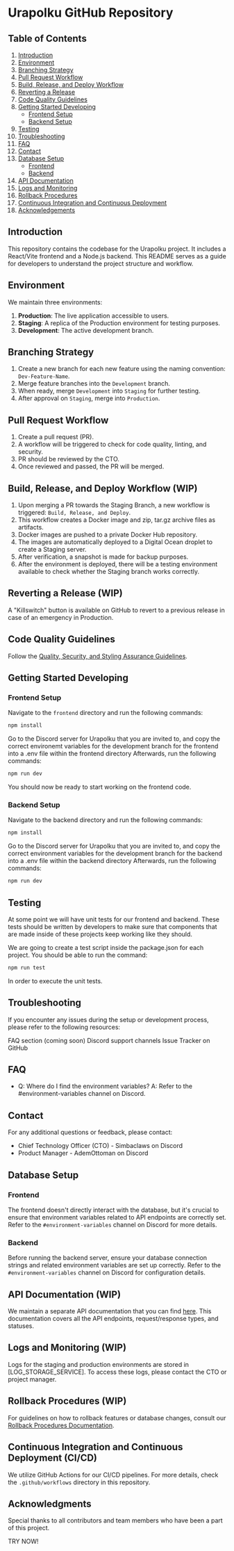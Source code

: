 # Urapolku GitHub Repository 

## Table of Contents
1. [Introduction](#introduction)
2. [Environment](#environment)
3. [Branching Strategy](#branching-strategy)
4. [Pull Request Workflow](#pull-request-workflow)
5. [Build, Release, and Deploy Workflow](#build-release-and-deploy-workflow)
6. [Reverting a Release](#reverting-a-release)
7. [Code Quality Guidelines](#code-quality-guidelines)
8. [Getting Started Developing](#getting-started)
    - [Frontend Setup](#frontend-setup)
    - [Backend Setup](#backend-setup)
9. [Testing](#testing)
10. [Troubleshooting](#troubleshooting)
11. [FAQ](#faq)
12. [Contact](#contact)
13. [Database Setup](#database-setup)
    - [Frontend](#frontend-database-setup)
    - [Backend](#backend-database-setup)
14. [API Documentation](#api-documentation)
15. [Logs and Monitoring](#logs-monitoring)
16. [Rollback Procedures](#rollback)
17. [Continuous Integration and Continuous Deployment](#ci-cd)
18. [Acknowledgements](#acknowledgements)

## Introduction
This repository contains the codebase for the Urapolku project. It includes a React/Vite frontend and a Node.js backend. This README serves as a guide for developers to understand the project structure and workflow.

## Environment
We maintain three environments:

1. **Production**: The live application accessible to users.
2. **Staging**: A replica of the Production environment for testing purposes.
3. **Development**: The active development branch.

## Branching Strategy
1. Create a new branch for each new feature using the naming convention: `Dev-Feature-Name`.
2. Merge feature branches into the `Development` branch.
3. When ready, merge `Development` into `Staging` for further testing.
4. After approval on `Staging`, merge into `Production`.

## Pull Request Workflow
1. Create a pull request (PR).
2. A workflow will be triggered to check for code quality, linting, and security.
3. PR should be reviewed by the CTO.
4. Once reviewed and passed, the PR will be merged.

## Build, Release, and Deploy Workflow (WIP)
1. Upon merging a PR towards the Staging Branch, a new workflow is triggered: `Build, Release, and Deploy`.
2. This workflow creates a Docker image and zip, tar.gz archive files as artifacts.
3. Docker images are pushed to a private Docker Hub repository.
4. The images are automatically deployed to a Digital Ocean droplet to create a Staging server.
5. After verification, a snapshot is made for backup purposes.
6. After the environment is deployed, there will be a testing environment available to check whether the Staging branch works correctly.
   
## Reverting a Release (WIP)
A "Killswitch" button is available on GitHub to revert to a previous release in case of an emergency in Production.

## Code Quality Guidelines
Follow the [Quality, Security, and Styling Assurance Guidelines](https://github.com/Urapolku-fi/Urapolku.fi-Virallinen/wiki/Quality,-Security,-and-Styling-Assurance-Guidelines).

## Getting Started Developing

### Frontend Setup
Navigate to the `frontend` directory and run the following commands:

```bash
npm install
```

Go to the Discord server for Urapolku that you are invited to, and copy the correct environemt variables for the development branch for the frontend into a .env file within the frontend directory
Afterwards, run the following commands:
```bash
npm run dev
```
You should now be ready to start working on the frontend code.

### Backend Setup
Navigate to the backend directory and run the following commands:

```bash
npm install
```

Go to the Discord server for Urapolku that you are invited to, and copy the correct environment variables for the development branch for the backend into a .env file within the backend directory
Afterwards, run the following commands:
```bash
npm run dev
```


## Testing

At some point we will have unit tests for our frontend and backend. These tests should be written by developers to make sure that components that are made inside of these projects keep working like they should.

We are going to create a test script inside the package.json for each project.
You should be able to run the command:

```bash
npm run test
```

In order to execute the unit tests.

## Troubleshooting
If you encounter any issues during the setup or development process, please refer to the following resources:

FAQ section (coming soon)
Discord support channels
Issue Tracker on GitHub

## FAQ
- Q: Where do I find the environment variables?
  A: Refer to the #environment-variables channel on Discord.

## Contact
For any additional questions or feedback, please contact:

- Chief Technology Officer (CTO) - Simbaclaws on Discord
- Product Manager - AdemOttoman on Discord

## Database Setup

### Frontend

The frontend doesn't directly interact with the database, but it's crucial to ensure that environment variables related to API endpoints are correctly set. Refer to the `#environment-variables` channel on Discord for more details.

### Backend

Before running the backend server, ensure your database connection strings and related environment variables are set up correctly. Refer to the `#environment-variables` channel on Discord for configuration details.

## API Documentation (WIP)

We maintain a separate API documentation that you can find [here](API_DOCUMENTATION_LINK). This documentation covers all the API endpoints, request/response types, and statuses.

## Logs and Monitoring (WIP)

Logs for the staging and production environments are stored in [LOG_STORAGE_SERVICE]. To access these logs, please contact the CTO or project manager.

## Rollback Procedures (WIP)

For guidelines on how to rollback features or database changes, consult our [Rollback Procedures Documentation](LINK_TO_ROLLBACK_DOC).

## Continuous Integration and Continuous Deployment (CI/CD)

We utilize GitHub Actions for our CI/CD pipelines. For more details, check the `.github/workflows` directory in this repository.

## Acknowledgments

Special thanks to all contributors and team members who have been a part of this project.

TRY NOW!
